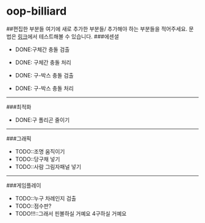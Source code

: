 # oop-billiard
##편집한 부분들
여기에 새로 추가한 부분들/ 추가해야 하는 부분들을 적어주세요.
문법은 [링크](pandago.github.io/editor.md/en.html)에서 테스트해볼 수 있습니다.
###에센셜
 - DONE:구체간 충돌 검출

 - DONE: 구체간 충돌 처리

 - DONE: 구-박스 충돌 검출

 - DONE: 구-박스 충돌 처리
---
###최적화
 - DONE:구 폴리곤 줄이기
 
---
###그래픽
 - TODO::조명 움직이기
 - TODO::당구채 넣기
 - TODO::사람 그림자패널 넣기
---
###게임플레이
 - TODO::누구 차례인지 검출
 - TODO::점수판?
 - TODO!!!::그래서 핀볼하실 거예요 4구하실 거예요
